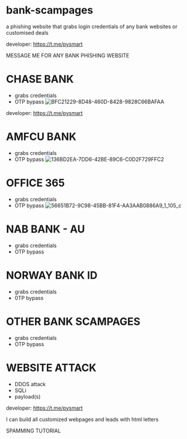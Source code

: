 # bank-scampages
a phishing website that grabs login credentials of any bank websites or customised deals

developer: https://t.me/pysmart

MESSAGE ME FOR ANY BANK PHISHING WEBSITE

#  CHASE BANK
-  grabs credentials
-  OTP bypass
![BFC21229-8D48-460D-8428-9828C66BAFAA](https://github.com/thegreydev/bank-scampages/assets/172133630/0a4fd6f0-d3fc-46b6-959e-78037779c1f6)
 
developer: https://t.me/pysmart

# AMFCU BANK 
-  grabs credentials
-   OTP bypass
![136BD2EA-7DD6-42BE-89C6-C0D2F729FFC2](https://github.com/thegreydev/bank-scampages/assets/172133630/e8496d4e-f537-44de-bbb1-a111a91955b4)

# OFFICE 365 
-  grabs credentials
-   OTP bypass
![56651B72-9C98-45BB-81F4-AA3AAB0886A9_1_105_c](https://github.com/user-attachments/assets/d4dfc5b8-7d2b-4bbf-aacb-8859d8e817fe)

   
# NAB BANK - AU 
-  grabs credentials
-   OTP bypass
 
# NORWAY BANK ID
- grabs credentials
- 0TP bypass


#  OTHER BANK SCAMPAGES 
-  grabs credentials
- OTP bypass

# WEBSITE ATTACK
- DDOS attack
- SQLi
- payload(s)


developer: https://t.me/pysmart


I can build all customized webpages and leads with html letters

SPAMMING TUTORIAL
